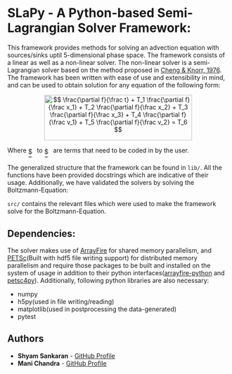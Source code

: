# SLaPy - A Python-based Semi-Lagrangian Solver Framework:

This framework provides methods for solving an advection equation with sources/sinks uptil 5-dimensional phase space. The framework consists of a linear as well as a non-linear solver. The non-linear solver is a semi-Lagrangian solver based on the method proposed in [Cheng & Knorr, 1976](http://adsabs.harvard.edu/abs/1976JCoPh..22..330C). The framework has been written with ease of use and extensibility in mind, and can be used to obtain solution for any equation of the following form:

<p align="center"><img alt="$$&#10;\frac{\partial f}{\frac t} + T_1 \frac{\partial f}{\frac x_1} + T_2 \frac{\partial f}{\frac x_2} + T_3 \frac{\partial f}{\frac x_3} + T_4 \frac{\partial f}{\frac v_1} + T_5 \frac{\partial f}{\frac v_2} = T_6&#10;$$" src="https://rawgit.com/ShyamSS-95/Test/master/.svg/eef74ad2b021345f608340c0f2fb0b03.svg?invert_in_darkmode" align=middle width="335.20905pt" height="103.06527pt"/></p>

Where <img alt="$T_1$" src="https://rawgit.com/ShyamSS-95/Test/master/.svg/b1aadae6dafc7da339f61626db58e355.svg?invert_in_darkmode" align=middle width="16.098390000000002pt" height="22.381919999999983pt"/> to <img alt="$T_6$" src="https://rawgit.com/ShyamSS-95/Test/master/.svg/7a05d4075902c41f2194c3e72cc65519.svg?invert_in_darkmode" align=middle width="16.098390000000002pt" height="22.381919999999983pt"/> are terms that need to be coded in by the user.

The generalized structure that the framework can be found in `lib/`. All the functions have been provided docstrings which are indicative of their usage. Additionally, we have validated the solvers by solving the Boltzmann-Equation:

`src/` contains the relevant files which were used to make the framework solve for the Boltzmann-Equation.

## Dependencies:

The solver makes use of [ArrayFire](https://github.com/arrayfire/arrayfire) for shared memory parallelism, and [PETSc](https://bitbucket.org/petsc/petsc)(Built with hdf5 file writing support) for distributed memory parallelism and require those packages to be built and installed on the system of usage in addition to their python interfaces([arrayfire-python](https://github.com/arrayfire/arrayfire-python) and [petsc4py](https://bitbucket.org/petsc/petsc4py)). Additionally, following python libraries are also necessary:

* numpy
* h5py(used in file writing/reading)
* matplotlib(used in postprocessing the data-generated)
* pytest

## Authors

* **Shyam Sankaran** - [GitHub Profile](https://github.com/ShyamSS-95)
* **Mani Chandra** - [GitHub Profile](https://github.com/mchandra)
